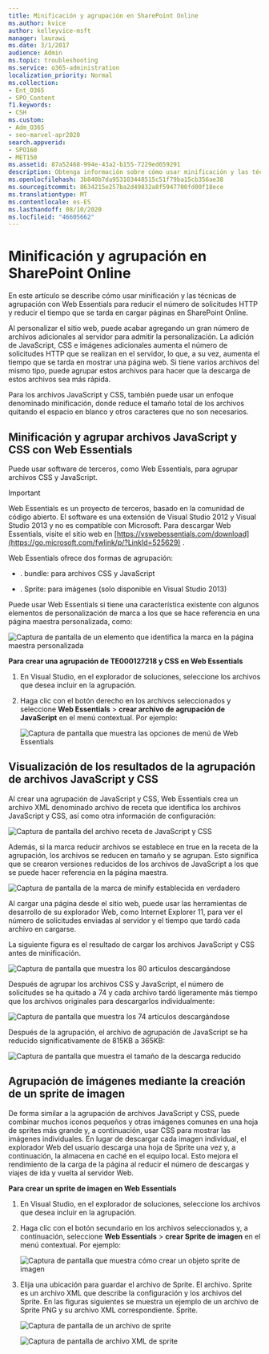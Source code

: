 ```yaml
---
title: Minificación y agrupación en SharePoint Online
ms.author: kvice
author: kelleyvice-msft
manager: laurawi
ms.date: 3/1/2017
audience: Admin
ms.topic: troubleshooting
ms.service: o365-administration
localization_priority: Normal
ms.collection:
- Ent_O365
- SPO_Content
f1.keywords:
- CSH
ms.custom:
- Adm_O365
- seo-marvel-apr2020
search.appverid:
- SPO160
- MET150
ms.assetid: 87a52468-994e-43a2-b155-7229ed659291
description: Obtenga información sobre cómo usar minificación y las técnicas de agrupación con Web Essentials para reducir las solicitudes HTTP y el tiempo que se tarda en cargar páginas en SharePoint Online.
ms.openlocfilehash: 3b840b7da953103448515c51f79ba15cb356ae38
ms.sourcegitcommit: 8634215e257ba2d49832a8f5947700fd00f18ece
ms.translationtype: MT
ms.contentlocale: es-ES
ms.lasthandoff: 08/10/2020
ms.locfileid: "46605662"
---
```

# <a name="minification-and-bundling-in-sharepoint-online"></a>Minificación y agrupación en SharePoint Online

En este artículo se describe cómo usar minificación y las técnicas de agrupación con Web Essentials para reducir el número de solicitudes HTTP y reducir el tiempo que se tarda en cargar páginas en SharePoint Online.
  
Al personalizar el sitio web, puede acabar agregando un gran número de archivos adicionales al servidor para admitir la personalización. La adición de JavaScript, CSS e imágenes adicionales aumenta el número de solicitudes HTTP que se realizan en el servidor, lo que, a su vez, aumenta el tiempo que se tarda en mostrar una página web. Si tiene varios archivos del mismo tipo, puede agrupar estos archivos para hacer que la descarga de estos archivos sea más rápida.
  
Para los archivos JavaScript y CSS, también puede usar un enfoque denominado minificación, donde reduce el tamaño total de los archivos quitando el espacio en blanco y otros caracteres que no son necesarios.
  
## <a name="minification-and-bundling-javascript-and-css-files-with-web-essentials"></a>Minificación y agrupar archivos JavaScript y CSS con Web Essentials

Puede usar software de terceros, como Web Essentials, para agrupar archivos CSS y JavaScript.
  
> [!IMPORTANT]
> Web Essentials es un proyecto de terceros, basado en la comunidad de código abierto. El software es una extensión de Visual Studio 2012 y Visual Studio 2013 y no es compatible con Microsoft. Para descargar Web Essentials, visite el sitio web en [https://vswebessentials.com/download](https://go.microsoft.com/fwlink/p/?LinkId=525629) . 
  
Web Essentials ofrece dos formas de agrupación:
  
- . bundle: para archivos CSS y JavaScript
    
- . Sprite: para imágenes (solo disponible en Visual Studio 2013)
    
Puede usar Web Essentials si tiene una característica existente con algunos elementos de personalización de marca a los que se hace referencia en una página maestra personalizada, como:
  
![Captura de pantalla de un elemento que identifica la marca en la página maestra personalizada](media/3a6eba36-973d-482b-8556-a9394b8ba19f.png)
  
 **Para crear una agrupación de TE000127218 y CSS en Web Essentials**
  
1. En Visual Studio, en el explorador de soluciones, seleccione los archivos que desea incluir en la agrupación.
    
2. Haga clic con el botón derecho en los archivos seleccionados y seleccione **Web Essentials** \> **crear archivo de agrupación de JavaScript** en el menú contextual. Por ejemplo: 
    
    ![Captura de pantalla que muestra las opciones de menú de Web Essentials](media/41aac84c-4538-4f78-b454-46e651f868a3.png)
  
## <a name="viewing-the-results-of-bundling-javascript-and-css-files"></a>Visualización de los resultados de la agrupación de archivos JavaScript y CSS

Al crear una agrupación de JavaScript y CSS, Web Essentials crea un archivo XML denominado archivo de receta que identifica los archivos JavaScript y CSS, así como otra información de configuración: 
  
![Captura de pantalla del archivo receta de JavaScript y CSS](media/7ba891f8-52d8-467b-a0f6-b062dd1137a4.png)
  
Además, si la marca reducir archivos se establece en true en la receta de la agrupación, los archivos se reducen en tamaño y se agrupan. Esto significa que se crearon versiones reducidos de los archivos de JavaScript a los que se puede hacer referencia en la página maestra.
  
![Captura de pantalla de la marca de minify establecida en verdadero](media/50523af2-6412-4117-ac3d-5bd26f6d562e.png)
  
Al cargar una página desde el sitio web, puede usar las herramientas de desarrollo de su explorador Web, como Internet Explorer 11, para ver el número de solicitudes enviadas al servidor y el tiempo que tardó cada archivo en cargarse.
  
La siguiente figura es el resultado de cargar los archivos JavaScript y CSS antes de minificación.
  
![Captura de pantalla que muestra los 80 artículos descargándose](media/e2df3912-1923-46e6-8cf2-3015a31554e1.png)
  
Después de agrupar los archivos CSS y JavaScript, el número de solicitudes se ha quitado a 74 y cada archivo tardó ligeramente más tiempo que los archivos originales para descargarlos individualmente:
  
![Captura de pantalla que muestra los 74 artículos descargándose](media/686c4387-70e8-4a74-9d45-059f33a91184.png)
  
Después de la agrupación, el archivo de agrupación de JavaScript se ha reducido significativamente de 815KB a 365KB:
  
![Captura de pantalla que muestra el tamaño de la descarga reducido](media/5e7dbd98-faff-4f68-b320-108fb252e395.png)
  
## <a name="bundling-images-by-creating-an-image-sprite"></a>Agrupación de imágenes mediante la creación de un sprite de imagen

De forma similar a la agrupación de archivos JavaScript y CSS, puede combinar muchos iconos pequeños y otras imágenes comunes en una hoja de sprites más grande y, a continuación, usar CSS para mostrar las imágenes individuales. En lugar de descargar cada imagen individual, el explorador Web del usuario descarga una hoja de Sprite una vez y, a continuación, la almacena en caché en el equipo local. Esto mejora el rendimiento de la carga de la página al reducir el número de descargas y viajes de ida y vuelta al servidor Web.
  
 **Para crear un sprite de imagen en Web Essentials**
  
1. En Visual Studio, en el explorador de soluciones, seleccione los archivos que desea incluir en la agrupación.
    
2. Haga clic con el botón secundario en los archivos seleccionados y, a continuación, seleccione **Web Essentials** \> **crear Sprite de imagen** en el menú contextual. Por ejemplo: 
    
    ![Captura de pantalla que muestra cómo crear un objeto sprite de imagen](media/de0fe741-4ef7-4e3b-bafa-ef9f4822dac6.png)
  
3. Elija una ubicación para guardar el archivo de Sprite. El archivo. Sprite es un archivo XML que describe la configuración y los archivos del Sprite. En las figuras siguientes se muestra un ejemplo de un archivo de Sprite PNG y su archivo XML correspondiente. Sprite.
    
    ![Captura de pantalla de un archivo de sprite](media/0876bb2a-d1b9-4169-8e95-9c290d628d90.png)
  
    ![Captura de pantalla de archivo XML de sprite](media/d1f94776-280d-4d56-abb5-384f145d9989.png)
  

